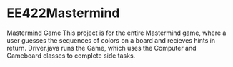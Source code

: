 # EE422Mastermind
Mastermind Game
This project is for the entire Mastermind game, where a user guesses the sequences of colors on a board and recieves hints in return. 
Driver.java runs the Game, which uses the Computer and Gameboard classes to complete side tasks. 
